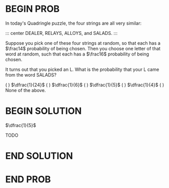 # BEGIN PROB

In today's Quadringle puzzle, the four strings are all very
similar:

::: center
DEALER, RELAYS, ALLOYS, and SALADS.
:::

Suppose you pick one of these four strings at random, so that each has a
$\frac14$ probability of being chosen. Then you choose one letter of
that word at random, such that each has a $\frac16$ probability of being
chosen.

It turns out that you picked an L. What is the probability that your L
came from the word SALADS?

( ) $\dfrac{1}{24}$
( ) $\dfrac{1}{6}$
( ) $\dfrac{1}{5}$
( ) $\dfrac{1}{4}$
( ) None of the above.

# BEGIN SOLUTION

$\dfrac{1}{5}$

TODO

# END SOLUTION

# END PROB